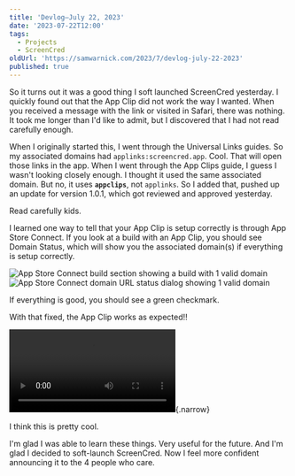 ```yaml
---
title: 'Devlog—July 22, 2023'
date: '2023-07-22T12:00'
tags:
  - Projects
  - ScreenCred
oldUrl: 'https://samwarnick.com/2023/7/devlog-july-22-2023'
published: true
---
```


So it turns out it was a good thing I soft launched ScreenCred yesterday. I quickly found out that the App Clip did not work the way I wanted. When you received a message with the link or visited in Safari, there was nothing. It took me longer than I'd like to admit, but I discovered that I had not read carefully enough.

When I originally started this, I went through the Universal Links guides. So my associated domains had `applinks:screencred.app`. Cool. That will open those links in the app. When I went through the App Clips guide, I guess I wasn't looking closely enough. I thought it used the same associated domain. But no, it uses **`appclips`**, not `applinks`. So I added that, pushed up an update for version 1.0.1, which got reviewed and approved yesterday.

Read carefully kids.

I learned one way to tell that your App Clip is setup correctly is through App Store Connect. If you look at a build with an App Clip, you should see Domain Status, which will show you the associated domain(s) if everything is setup correctly.

![App Store Connect build section showing a build with 1 valid domain](https://samwarnick.com/media/2023-07-22-build.png "Green checkmark = good")
![App Store Connect domain URL status dialog showing 1 valid domain](https://samwarnick.com/media/2023-07-22-domain-status.png "Another green checkmark with the correct domain = gooder")

If everything is good, you should see a green checkmark.

With that fixed, the App Clip works as expected!!

![](https://blog.warnick.me/2023-07-22-app-clip.mp4 "😍"){.narrow}

I think this is pretty cool.

I'm glad I was able to learn these things. Very useful for the future. And I'm glad I decided to soft-launch ScreenCred. Now I feel more confident announcing it to the 4 people who care.
